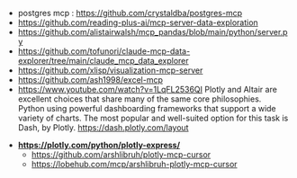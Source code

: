 - postgres mcp : https://github.com/crystaldba/postgres-mcp
- https://github.com/reading-plus-ai/mcp-server-data-exploration
- https://github.com/alistairwalsh/mcp_pandas/blob/main/python/server.py
- https://github.com/tofunori/claude-mcp-data-explorer/tree/main/claude_mcp_data_explorer
- https://github.com/xlisp/visualization-mcp-server
- https://github.com/ash1998/excel-mcp
- https://www.youtube.com/watch?v=1LqFL2536QI
Plotly and Altair are excellent choices that share many of the same core philosophies.
Python using powerful dashboarding frameworks that support a wide variety of charts. The most popular and well-suited option for this task is Dash, by Plotly.
https://dash.plotly.com/layout
* **https://plotly.com/python/plotly-express/**
  - https://github.com/arshlibruh/plotly-mcp-cursor
  - https://lobehub.com/mcp/arshlibruh-plotly-mcp-cursor
